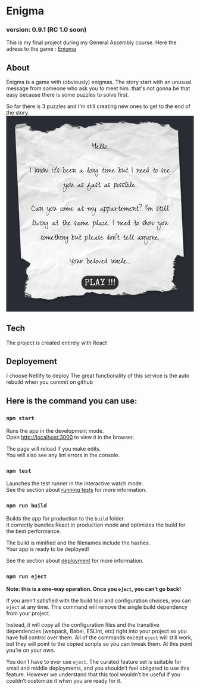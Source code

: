 # Enigma
### version: 0.9.1 (RC 1.0 soon)

This is my final project during my General Assembly course.
Here the adress to the game : [Enigma](https://5fc98a945b150400080bf80c--naughty-swanson-f7cd92.netlify.app/)

## About

Enigma is a game with (obviously) enigmas.
The story start with an unusual message from someone who ask you to meet him.
that's not gonna be that easy because there is some puzzles to solve first.

So far there is 3 puzzles and I'm still creating new ones to get to the end of the story.
![](example.png)
## Tech

The project is created entirely with React

## Deployement

I choose Netlify to deploy
The great functionality of this service is the auto rebuild when you commit on github

## Here is the command you can use:

### `npm start`

Runs the app in the development mode.\
Open [http://localhost:3000](http://localhost:3000) to view it in the browser.

The page will reload if you make edits.\
You will also see any lint errors in the console.

### `npm test`

Launches the test runner in the interactive watch mode.\
See the section about [running tests](https://facebook.github.io/create-react-app/docs/running-tests) for more information.

### `npm run build`

Builds the app for production to the `build` folder.\
It correctly bundles React in production mode and optimizes the build for the best performance.

The build is minified and the filenames include the hashes.\
Your app is ready to be deployed!

See the section about [deployment](https://facebook.github.io/create-react-app/docs/deployment) for more information.

### `npm run eject`

**Note: this is a one-way operation. Once you `eject`, you can’t go back!**

If you aren’t satisfied with the build tool and configuration choices, you can `eject` at any time. This command will remove the single build dependency from your project.

Instead, it will copy all the configuration files and the transitive dependencies (webpack, Babel, ESLint, etc) right into your project so you have full control over them. All of the commands except `eject` will still work, but they will point to the copied scripts so you can tweak them. At this point you’re on your own.

You don’t have to ever use `eject`. The curated feature set is suitable for small and middle deployments, and you shouldn’t feel obligated to use this feature. However we understand that this tool wouldn’t be useful if you couldn’t customize it when you are ready for it.


